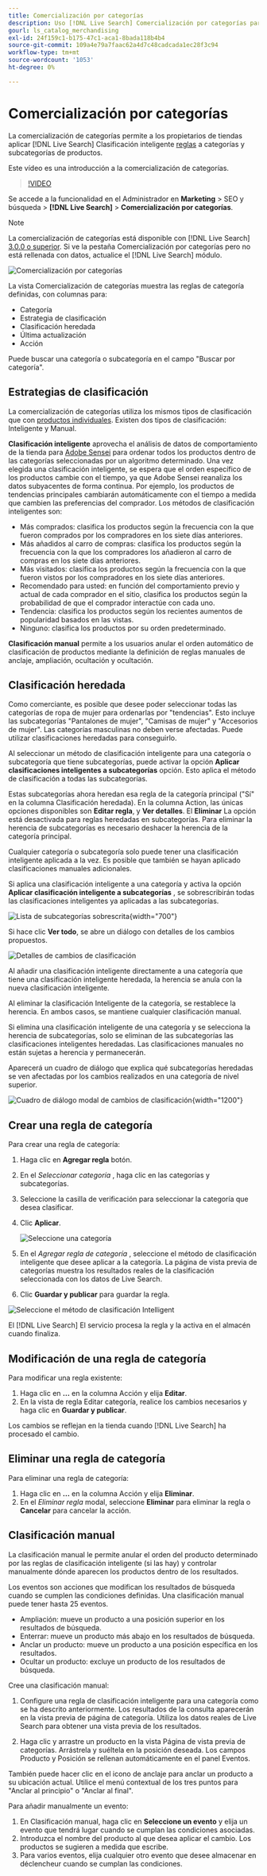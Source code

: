 ```yaml
---
title: Comercialización por categorías
description: Uso [!DNL Live Search] Comercialización por categorías para disfrutar de una experiencia de compra más rápida.
gourl: ls_catalog_merchandising
exl-id: 24f159c1-b175-47c1-aca1-8bada118b4b4
source-git-commit: 109a4e79a7faac62a4d7c48cadcada1ec28f3c94
workflow-type: tm+mt
source-wordcount: '1053'
ht-degree: 0%

---
```


# Comercialización por categorías

La comercialización de categorías permite a los propietarios de tiendas aplicar [!DNL Live Search] Clasificación inteligente [reglas](rules.md) a categorías y subcategorías de productos.

Este vídeo es una introducción a la comercialización de categorías.

>[!VIDEO](https://video.tv.adobe.com/v/3424617)

Se accede a la funcionalidad en el Administrador en **Marketing** > SEO y búsqueda > **[!DNL Live Search]** > **Comercialización por categorías**.

>[!NOTE]
>
>La comercialización de categorías está disponible con [!DNL Live Search] [3.0.0 o superior](release-notes.md). Si ve la pestaña Comercialización por categorías pero no está rellenada con datos, actualice el [!DNL Live Search] módulo.

![Comercialización por categorías](assets/category_workspace.png)

La vista Comercialización de categorías muestra las reglas de categoría definidas, con columnas para:

* Categoría
* Estrategia de clasificación
* Clasificación heredada
* Última actualización
* Acción

Puede buscar una categoría o subcategoría en el campo &quot;Buscar por categoría&quot;.

## Estrategias de clasificación

La comercialización de categorías utiliza los mismos tipos de clasificación que con [productos individuales](rules-workspace.md).
Existen dos tipos de clasificación: Inteligente y Manual.

**Clasificación inteligente** aprovecha el análisis de datos de comportamiento de la tienda para [Adobe Sensei](https://www.adobe.com/sensei.html) para ordenar todos los productos dentro de las categorías seleccionadas por un algoritmo determinado. Una vez elegida una clasificación inteligente, se espera que el orden específico de los productos cambie con el tiempo, ya que Adobe Sensei reanaliza los datos subyacentes de forma continua. Por ejemplo, los productos de tendencias principales cambiarán automáticamente con el tiempo a medida que cambien las preferencias del comprador.
Los métodos de clasificación inteligentes son:

* Más comprados: clasifica los productos según la frecuencia con la que fueron comprados por los compradores en los siete días anteriores.
* Más añadidos al carro de compras: clasifica los productos según la frecuencia con la que los compradores los añadieron al carro de compras en los siete días anteriores.
* Más visitados: clasifica los productos según la frecuencia con la que fueron vistos por los compradores en los siete días anteriores.
* Recomendado para usted: en función del comportamiento previo y actual de cada comprador en el sitio, clasifica los productos según la probabilidad de que el comprador interactúe con cada uno.
* Tendencia: clasifica los productos según los recientes aumentos de popularidad basados en las vistas.
* Ninguno: clasifica los productos por su orden predeterminado.

**Clasificación manual** permite a los usuarios anular el orden automático de clasificación de productos mediante la definición de reglas manuales de anclaje, ampliación, ocultación y ocultación.

## Clasificación heredada

Como comerciante, es posible que desee poder seleccionar todas las categorías de ropa de mujer para ordenarlas por &quot;tendencias&quot;. Esto incluye las subcategorías &quot;Pantalones de mujer&quot;, &quot;Camisas de mujer&quot; y &quot;Accesorios de mujer&quot;. Las categorías masculinas no deben verse afectadas. Puede utilizar clasificaciones heredadas para conseguirlo.

Al seleccionar un método de clasificación inteligente para una categoría o subcategoría que tiene subcategorías, puede activar la opción **Aplicar clasificaciones inteligentes a subcategorías** opción. Esto aplica el método de clasificación a todas las subcategorías.

Estas subcategorías ahora heredan esa regla de la categoría principal (&quot;Sí&quot; en la columna Clasificación heredada). En la columna Action, las únicas opciones disponibles son **Editar regla**, y **Ver detalles**. El **Eliminar** La opción está desactivada para reglas heredadas en subcategorías. Para eliminar la herencia de subcategorías es necesario deshacer la herencia de la categoría principal.

Cualquier categoría o subcategoría solo puede tener una clasificación inteligente aplicada a la vez. Es posible que también se hayan aplicado clasificaciones manuales adicionales.

Si aplica una clasificación inteligente a una categoría y activa la opción **Aplicar clasificación inteligente a subcategorías** , se sobrescribirán todas las clasificaciones inteligentes ya aplicadas a las subcategorías.

![Lista de subcategorías sobrescrita](assets/category_overwite_subs.png){width="700"}

Si hace clic **Ver todo**, se abre un diálogo con detalles de los cambios propuestos.

![Detalles de cambios de clasificación](assets/category_overwrite.png)

Al añadir una clasificación inteligente directamente a una categoría que tiene una clasificación inteligente heredada, la herencia se anula con la nueva clasificación inteligente.

Al eliminar la clasificación Inteligente de la categoría, se restablece la herencia.
En ambos casos, se mantiene cualquier clasificación manual.

Si elimina una clasificación inteligente de una categoría y se selecciona la herencia de subcategorías, solo se eliminan de las subcategorías las clasificaciones inteligentes heredadas. Las clasificaciones manuales no están sujetas a herencia y permanecerán.

Aparecerá un cuadro de diálogo que explica qué subcategorías heredadas se ven afectadas por los cambios realizados en una categoría de nivel superior.

![Cuadro de diálogo modal de cambios de clasificación](assets/category_overwrite_modal.png){width="1200"}

## Crear una regla de categoría

Para crear una regla de categoría:

1. Haga clic en **Agregar regla** botón.
1. En el _Seleccionar categoría_ , haga clic en las categorías y subcategorías.
1. Seleccione la casilla de verificación para seleccionar la categoría que desea clasificar.
1. Clic **Aplicar**.

   ![Seleccione una categoría](assets/category_select.png)

1. En el _Agregar regla de categoría_ , seleccione el método de clasificación inteligente que desee aplicar a la categoría.
La página de vista previa de categorías muestra los resultados reales de la clasificación seleccionada con los datos de Live Search.
1. Clic **Guardar y publicar** para guardar la regla.

![Seleccione el método de clasificación Intelligent](assets/category_ranking.png)

El [!DNL Live Search] El servicio procesa la regla y la activa en el almacén cuando finaliza.

## Modificación de una regla de categoría

Para modificar una regla existente:

1. Haga clic en **...** en la columna Acción y elija **Editar**.
1. En la vista de regla Editar categoría, realice los cambios necesarios y haga clic en **Guardar y publicar**.

Los cambios se reflejan en la tienda cuando [!DNL Live Search] ha procesado el cambio.

## Eliminar una regla de categoría

Para eliminar una regla de categoría:

1. Haga clic en **...** en la columna Acción y elija **Eliminar**.
1. En el _Eliminar regla_ modal, seleccione **Eliminar** para eliminar la regla o **Cancelar** para cancelar la acción.

## Clasificación manual

La clasificación manual le permite anular el orden del producto determinado por las reglas de clasificación inteligente (si las hay) y controlar manualmente dónde aparecen los productos dentro de los resultados.

Los eventos son acciones que modifican los resultados de búsqueda cuando se cumplen las condiciones definidas. Una clasificación manual puede tener hasta 25 eventos.

* Ampliación: mueve un producto a una posición superior en los resultados de búsqueda.
* Enterrar: mueve un producto más abajo en los resultados de búsqueda.
* Anclar un producto: mueve un producto a una posición específica en los resultados.
* Ocultar un producto: excluye un producto de los resultados de búsqueda.

Cree una clasificación manual:

1. Configure una regla de clasificación inteligente para una categoría como se ha descrito anteriormente. Los resultados de la consulta aparecerán en la vista previa de página de categoría. Utiliza los datos reales de Live Search para obtener una vista previa de los resultados.

1. Haga clic y arrastre un producto en la vista Página de vista previa de categorías. Arrástrela y suéltela en la posición deseada. Los campos Producto y Posición se rellenan automáticamente en el panel Eventos.

También puede hacer clic en el icono de anclaje para anclar un producto a su ubicación actual. Utilice el menú contextual de los tres puntos para &quot;Anclar al principio&quot; o &quot;Anclar al final&quot;.

Para añadir manualmente un evento:

1. En Clasificación manual, haga clic en **Seleccione un evento** y elija un evento que tendrá lugar cuando se cumplan las condiciones asociadas.
1. Introduzca el nombre del producto al que desea aplicar el cambio. Los productos se sugieren a medida que escribe.
1. Para varios eventos, elija cualquier otro evento que desee almacenar en déclencheur cuando se cumplan las condiciones.
